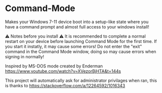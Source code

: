 # Command-Mode
Makes your Windows 7-11 device boot into a setup-like state where you have a command prompt and almost full access to your windows install!

⚠ Notes before you install ⚠ 
It is recommended to complete a normal restart on your device before launching Command Mode for the first time.
If you start it instatly, it may cause some errors!
Do not enter the "exit" command in the Command Mode window, doing so may cause errors when signing in normally!

Inspired by MS-DOS mode created by Enderman
https://www.youtube.com/watch?v=XVezorBjHTA&t=144s

This project will automatically ask for administrator privilages when ran, this is thanks to
https://stackoverflow.com/a/12264592/1016343
